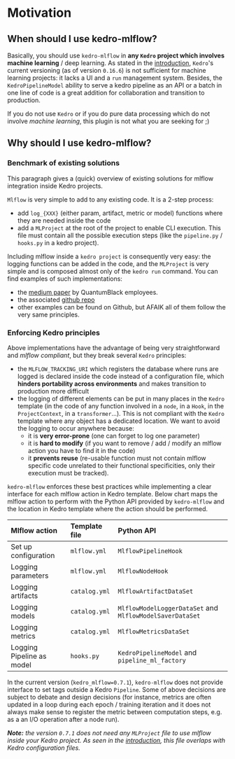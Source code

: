 # Motivation

## When should I use kedro-mlflow?

Basically, you should use `kedro-mlflow` in **any `Kedro` project which involves machine learning** / deep learning. As stated in the [introduction](./01_introduction.md), `Kedro`'s current versioning (as of version `0.16.6`) is not sufficient for machine learning projects: it lacks a UI and a ``run`` management system. Besides, the `KedroPipelineModel` ability to serve a kedro pipeline as an API or a batch in one line of code is a great addition for collaboration and transition to production.

If you do not use ``Kedro`` or if you do pure data processing which do not involve *machine learning*, this plugin is not what you are seeking for ;)

## Why should I use kedro-mlflow?

### Benchmark of existing solutions

This paragraph gives a (quick) overview of existing solutions for mlflow integration inside Kedro projects.

``Mlflow`` is very simple to add to any existing code. It is a 2-step process:

- add `log_{XXX}` (either param, artifact, metric or model) functions where they are needed inside the code
- add a `MLProject` at the root of the project to enable CLI execution. This file must contain all the possible execution steps (like the `pipeline.py` / `hooks.py`  in a kedro project).

Including mlflow inside a ``kedro project`` is consequently very easy: the logging functions can be added in the code, and the ``MLProject`` is very simple and is composed almost only of the ``kedro run`` command. You can find examples of such implementations:

- the [medium paper](https://medium.com/quantumblack/deploying-and-versioning-data-pipelines-at-scale-942b1d81b5f5) by QuantumBlack employees.
- the associated [github repo](https://github.com/tgoldenberg/kedro-mlflow-example)
- other examples can be found on Github, but AFAIK all of them follow the very same principles.

### Enforcing Kedro principles

Above implementations have the advantage of being very straightforward and *mlflow compliant*, but they break several ``Kedro`` principles:

- the ``MLFLOW_TRACKING_URI`` which registers the database where runs are logged is declared inside the code instead of a configuration file, which **hinders portability across environments** and makes transition to production more difficult
- the logging of different elements can be put in many places in the ``Kedro`` template (in the code of any function involved in a ``node``, in a ``Hook``, in  the ``ProjectContext``, in a ``transformer``...). This is not compliant with the ``Kedro`` template where any object has a dedicated location. We want to avoid the logging to occur anywhere because:
  - it is **very error-prone** (one can forget to log one parameter)
  - it is **hard to modify** (if you want to remove / add / modify an mlflow action you have to find it in the code)
  - it **prevents reuse** (re-usable function must not contain mlflow specific code unrelated to their functional specificities, only their execution must be tracked).

``kedro-mlflow`` enforces these best practices while implementing a clear interface for each mlflow action in Kedro template. Below chart maps the mlflow action to perform with the Python API provided by ``kedro-mlflow`` and the location in Kedro template where the action should be performed.

|Mlflow action                |Template file           |Python API                                        |
|:----------------------------|:-----------------------|:------------------------------------------------------|
|Set up configuration         |``mlflow.yml``     |``MlflowPipelineHook``                            |
|Logging parameters           |``mlflow.yml``     |``MlflowNodeHook``                                |
|Logging artifacts            |``catalog.yml``    |``MlflowArtifactDataSet``                         |
|Logging models               |``catalog.yml``    |`MlflowModelLoggerDataSet` and `MlflowModelSaverDataSet`                                             |
|Logging metrics              |``catalog.yml``    |``MlflowMetricsDataSet``                          |
|Logging Pipeline as model    |``hooks.py``    |``KedroPipelineModel`` and ``pipeline_ml_factory``|

In the current version (``kedro_mlflow=0.7.1``), `kedro-mlflow` does not provide interface to set tags outside a Kedro ``Pipeline``. Some of above decisions are subject to debate and design decisions (for instance, metrics are often updated in a loop during each epoch / training iteration and it does not always make sense to register the metric between computation steps, e.g. as a an I/O operation after a node run).

_**Note:** the version ``0.7.1`` does not need any ``MLProject`` file to use mlflow inside your Kedro project. As seen in the [introduction](./01_introduction.md), this file overlaps with Kedro configuration files._
